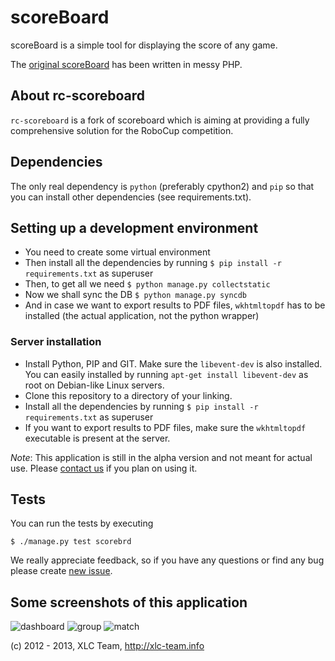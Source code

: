 scoreBoard
==========

scoreBoard is a simple tool for displaying the score of any game.

The [original scoreBoard](https://github.com/xlcteam/scoreBoard-php) has been written in messy PHP.

## About rc-scoreboard

`rc-scoreboard` is a fork of scoreboard which is aiming at providing a fully
comprehensive solution for the RoboCup competition.

## Dependencies
The only real dependency is `python` (preferably cpython2) and `pip` so that you
can install other dependencies (see requirements.txt).


## Setting up a development environment
* You need to create some virtual environment
* Then install all the dependencies by running `$ pip install -r requirements.txt` as
  superuser
* Then, to get all we need `$ python manage.py collectstatic`
* Now we shall sync the DB `$ python manage.py syncdb`
* And in case we want to export results to PDF files, `wkhtmltopdf` has to be
  installed (the actual application, not the python wrapper)

### Server installation

* Install Python, PIP and GIT. Make sure the `libevent-dev` is also installed.
  You can easily installed by running `apt-get install libevent-dev` as root on
  Debian-like Linux servers.
* Clone this repository to a directory of your linking.
* Install all the dependencies by running `$ pip install -r requirements.txt`
  as superuser
* If you want to export results to PDF files, make sure the `wkhtmltopdf`
  executable is present at the server.


*Note*: This application is still in the alpha version and not meant for actual use. Please [contact us](http://xlc-team.info/contact) if you plan on using it.

## Tests

You can run the tests by executing

    $ ./manage.py test scorebrd


We really appreciate feedback, so if you have any questions or find any bug please create [new issue](https://github.com/xlcteam/scoreBoard/issues/new).

## Some screenshots of this application
![dashboard](http://xlcteam.github.com/scoreBoard/imgs/screenshots/0.png)
![group](http://xlcteam.github.com/scoreBoard/imgs/screenshots/5.png)
![match](http://xlcteam.github.com/scoreBoard/imgs/screenshots/7.png)

(c) 2012 - 2013, XLC Team, http://xlc-team.info
